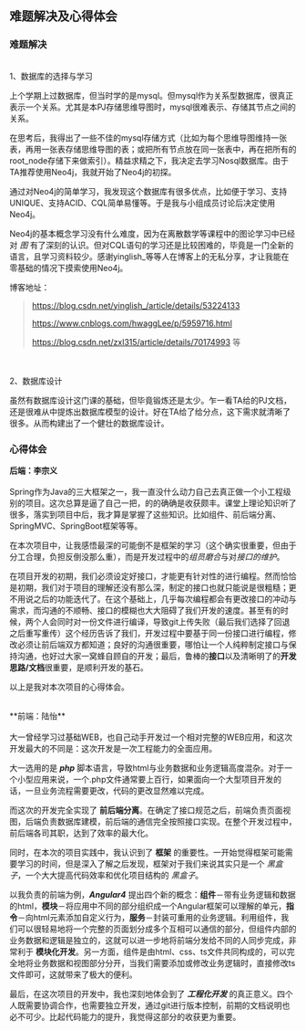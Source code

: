 ##  难题解决及心得体会

###  难题解决
<br/>
1、数据库的选择与学习

上个学期上过数据库，但当时学的是mysql。但mysql作为关系型数据库，很真正表示一个关系。尤其是本PJ存储思维导图时，mysql很难表示、存储其节点之间的关系。

在思考后，我得出了一些不佳的mysql存储方式（比如为每个思维导图维持一张表，再用一张表存储思维导图的表；或把所有节点放在同一张表中，再在把所有的root_node存储下来做索引）。精益求精之下，我决定去学习Nosql数据库。由于TA推荐使用Neo4j，我就开始了Neo4j的初探。

通过对Neo4j的简单学习，我发现这个数据库有很多优点，比如便于学习、支持UNIQUE、支持ACID、CQL简单易懂等。于是我与小组成员讨论后决定使用Neo4j。

Neo4j的基本概念学习没有什么难度，因为在离散数学等课程中的图论学习中已经对 *图* 有了深刻的认识。但对CQL语句的学习还是比较困难的，毕竟是一门全新的语言，且学习资料较少。感谢yinglish_等等人在博客上的无私分享，才让我能在零基础的情况下摸索使用Neo4j。

博客地址：
> https://blog.csdn.net/yinglish_/article/details/53224133
> 
> https://www.cnblogs.com/hwaggLee/p/5959716.html
>
> https://blog.csdn.net/zxl315/article/details/70174993
> 等

<br/>
<br/>
2、数据库设计

虽然有数据库设计这门课的基础，但毕竟锻炼还是太少。乍一看TA给的PJ文档，还是很难从中提炼出数据库模型的设计。好在TA给了给分点，这下需求就清晰了很多。从而构建出了一个健壮的数据库设计。



###  心得体会

**后端：李宗义**
<br>
<br>
Spring作为Java的三大框架之一，我一直没什么动力自己去真正做一个小工程级别的项目。这次总算是逼了自己一把，的的确确是收获颇丰。课堂上理论知识听了很多，落实到项目中后，我才算是掌握了这些知识。比如组件、前后端分离、SpringMVC、SpringBoot框架等等。

在本次项目中，让我感悟最深的可能倒不是框架的学习（这个确实很重要，但由于分工合理，负担反倒没那么重），而是开发过程中的*组员磨合*与对*接口的维护*。

在项目开发的初期，我们必须设定好接口，才能更有针对性的进行编程。然而恰恰是初期，我们对于项目的理解还没有那么深，制定的接口也就只能说是很粗糙；更不用说之后的功能迭代了。在这个基础上，几乎每次编程都会有更改接口的冲动与需求，而沟通的不顺畅、接口的模糊也大大阻碍了我们开发的速度。甚至有的时候，两个人会同时对一份文件进行编译，导致git上传失败（最后我们选择了回退之后重写重传）这个经历告诉了我们，开发过程中要基于同一份接口进行编程，修改必须让前后端双方都知道；良好的沟通很重要，哪怕让一个人纯粹制定接口与保持沟通，也好过大家一窝蜂自顾自的开发；最后，鲁棒的**接口**以及清晰明了的**开发思路/文档**很重要，是顺利开发的基石。

以上是我对本次项目的心得体会。

<br>
**前端：陆怡**
<br>
<br>
大一曾经学习过基础WEB，也自己动手开发过一个相对完整的WEB应用，和这次开发最大的不同是：这次开发是一次工程能力的全面应用。

大一选用的是 ***php*** 脚本语言，导致html与业务数据和业务逻辑高度混杂。对于一个小型应用来说，一个.php文件通常要上百行，如果面向一个大型项目开发的话，一旦业务流程需要更改，代码的更改显然难以完成。

而这次的开发完全实现了 **前后端分离**。在确定了接口规范之后，前端负责页面视图，后端负责数据库建模，前后端的通信完全按照接口实现。在整个开发过程中，前后端各司其职，达到了效率的最大化。

同时，在本次的项目实践中，我认识到了 **框架** 的重要性。一开始觉得框架可能需要学习的时间，但是深入了解之后发现，框架对于我们来说其实只是一个 *黑盒子*，一个大大提高代码效率和优化项目结构的 *黑盒子*。

以我负责的前端为例，***Angular4*** 提出四个新的概念：**组件**－带有业务逻辑和数据的html，**模块**－将应用中不同的部分组织成一个Angular框架可以理解的单元，**指令**－向html元素添加自定义行为，**服务**－封装可重用的业务逻辑。利用组件，我们可以很轻易地将一个完整的页面划分成多个互相可以通信的部分，但组件内部的业务数据和逻辑是独立的，这就可以进一步地将前端分发给不同的人同步完成，非常利于 **模块化开发**。另一方面，组件是由html、css、ts文件共同构成的，可以完全地将业务数据和视图部分分开，当我们需要添加或修改业务逻辑时，直接修改ts文件即可，这就带来了极大的便利。

最后，在这次项目的开发中，我也深刻地体会到了 ***工程化开发*** 的真正意义。四个人既需要协调合作，也需要独立开发，通过git进行版本控制，前期的文档说明也必不可少。比起代码能力的提升，我觉得这部分的收获更为重要。

